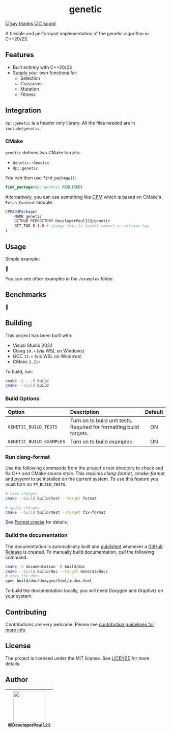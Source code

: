 <h1 align=center>
genetic
</h1>

[![say thanks](https://img.shields.io/badge/Say%20Thanks-👍-1EAEDB.svg)](https://github.com/DeveloperPaul123/genetic/stargazers)
[![Discord](https://img.shields.io/discord/652515194572111872)](https://discord.gg/CX2ybByRnt)

A flexible and performant implementation of the genetic algorithm in C++20/23.

## Features

* Built entirely with C++20/23
* Supply your own functions for:
    * Selection
    * Crossover
    * Mutation
    * Fitness

## Integration

`dp::genetic` is a header only library. All the files needed are in `include/genetic`. 

### CMake

`genetic` defines two CMake targets:

* `Genetic::Genetic`
* `dp::genetic`

You can then use `find_package()`:

```cmake
find_package(dp::genetic REQUIRED)
```

Alternatively, you can use something like [CPM](https://github.com/TheLartians/CPM) which is based on CMake's `Fetch_Content` module.

```cmake
CPMAddPackage(
    NAME genetic
    GITHUB_REPOSITORY DeveloperPaul123/genetic
    GIT_TAG 0.1.0 # change this to latest commit or release tag
)
```

## Usage

Simple example:

🚧

You can see other examples in the `/examples` folder.

## Benchmarks 

🚧

## Building

This project has been built with:

* Visual Studio 2022
* Clang `10.+` (via WSL on Windows)
* GCC `11.+` (vis WSL on Windows)
* CMake `3.21+`

To build, run:

```bash
cmake -S . -B build
cmake --build build
```

### Build Options

| Option | Description | Default |
|:-------|:------------|:--------:|
| `GENETIC_BUILD_TESTS` | Turn on to build unit tests. Required for formatting build targets. | ON |
| `GENETIC_BUILD_EXAMPLES` | Turn on to build examples | ON |

### Run clang-format

Use the following commands from the project's root directory to check and fix C++ and CMake source style.
This requires _clang-format_, _cmake-format_ and _pyyaml_ to be installed on the current system. To use this feature you must turn on `TP_BUILD_TESTS`.

```bash
# view changes
cmake --build build/test --target format

# apply changes
cmake --build build/test --target fix-format
```

See [Format.cmake](https://github.com/TheLartians/Format.cmake) for details.

### Build the documentation

The documentation is automatically built and [published](https://developerpaul123.github.io/genetic) whenever a [GitHub Release](https://help.github.com/en/github/administering-a-repository/managing-releases-in-a-repository) is created.
To manually build documentation, call the following command.

```bash
cmake -S documentation -B build/doc
cmake --build build/doc --target GenerateDocs
# view the docs
open build/doc/doxygen/html/index.html
```

To build the documentation locally, you will need Doxygen and Graphviz on your system.

## Contributing

Contributions are very welcome. Please see [contribution guidelines for more info](CONTRIBUTING.md).

## License

The project is licensed under the MIT license. See [LICENSE](LICENSE) for more details.

## Author

| [<img src="https://avatars0.githubusercontent.com/u/6591180?s=460&v=4" width="100"><br><sub>@DeveloperPaul123</sub>](https://github.com/DeveloperPaul123) |
|:----:|

